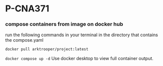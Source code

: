 # P-CNA371 
### compose containers from image on docker hub

run the following commands in your terminal in the directory that contains the compose.yaml

`docker pull arktrooper/project:latest`

`docker compose up -d`
Use docker desktop to view full container output.



